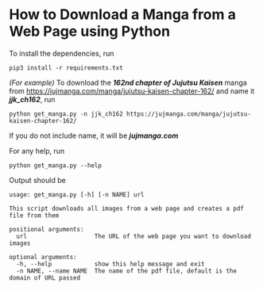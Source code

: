 # How to Download a Manga from a Web Page using Python

To install the dependencies, run

```pip3 install -r requirements.txt```


*(For example)* To download the ***162nd chapter of Jujutsu Kaisen*** manga from https://jujmanga.com/manga/jujutsu-kaisen-chapter-162/ and name it ***jjk_ch162***, run

`python get_manga.py -n jjk_ch162 https://jujmanga.com/manga/jujutsu-kaisen-chapter-162/`

If you do not include name, it will be ***jujmanga.com***

For any help, run

```python get_manga.py --help```

Output should be
```
usage: get_manga.py [-h] [-n NAME] url

This script downloads all images from a web page and creates a pdf file from them

positional arguments:
  url                   The URL of the web page you want to download images

optional arguments:
  -h, --help            show this help message and exit
  -n NAME, --name NAME  The name of the pdf file, default is the domain of URL passed
```


